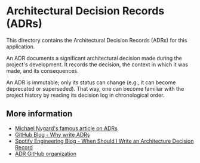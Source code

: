 # Architectural Decision Records (ADRs)

This directory contains the Architectural Decision Records (ADRs) for this application.

An ADR documents a significant architectural decision made during the project's development. It
records the decision, the context in which it was made, and its consequences.

An ADR is immutable; only its status can change (e.g., it can become deprecated or superseded). That
way, one can become familiar with the project history by reading its decision log in chronological
order.

## More information

- [Michael Nygard's famous article on ADRs](https://cognitect.com/blog/2011/11/15/documenting-architecture-decisions.html)
- [GitHub Blog - Why write ADRs](https://github.blog/2020-08-13-why-write-adrs/)
- [Spotify Engineering Blog - When Should I Write an Architecture Decision Record](https://engineering.atspotify.com/2020/04/when-should-i-write-an-architecture-decision-record/)
- [ADR GitHub organization](https://adr.github.io/)
